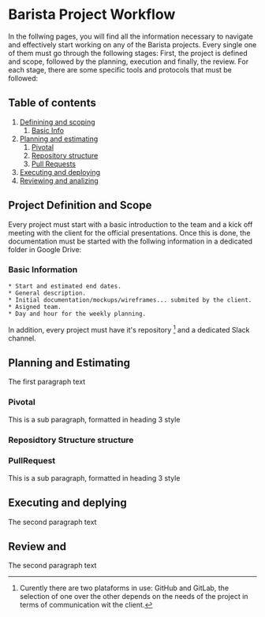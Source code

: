 # Barista Project Workflow 
In the follwing pages, you will find all the information necessary to navigate and effectively start working on any of the Barista projects. 
Every single one of them  must go through the following stages: First, the project is defined and scope, followed by the planning, execution  and finally, the review. For each stage, there are some specific tools and protocols that must be followed:
 
## Table of contents 
1. [Definining and scoping](#scope)
    1. [Basic Info](#basic)
2. [Planning and estimating](#planning)
    1. [Pivotal](#pivotal)
     2. [Repository structure](#structure)
    3. [Pull Requests](#pr)
3. [Executing and deploying](#execution)
4. [Reviewing and analizing](#review)


## Project Definition and Scope <a name="scope"></a> 
Every project must start with a basic introduction to the team and a kick off meeting with the client for the official presentations. Once this is done, the documentation must be started with the follwing information in a dedicated folder in Google Drive:

### Basic Information <a name="basic"></a>
    * Start and estimated end dates.
    * General description.
    * Initial documentation/mockups/wireframes... submited by the client.
    * Asigned team.
    * Day and hour for the weekly planning. 
    
In addition, every project must have it's repository [^footnote] and a dedicated Slack channel.

[^footnote]: Curently there are two plataforms in use: GitHub and GitLab, the selection of one over the other depends on the needs of the project in terms of communication wit the client.

## Planning and Estimating <a name="planning"></a> 
The first paragraph text 
 
### Pivotal <a name="pivotal"></a> 
This is a sub paragraph, formatted in heading 3 style 

### Reposidtory Structure <a>structure</a>

### PullRequest <a name="pr"></a> 
This is a sub paragraph, formatted in heading 3 style 

## Executing and deplying <a name="execution"></a>
The second paragraph text

## Review and  <a name="execution"></a>
The second paragraph text
